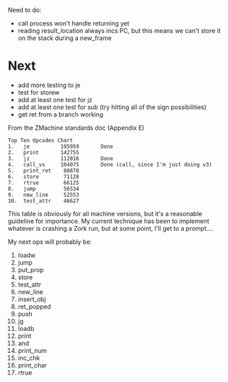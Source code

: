 Need to do:
  - call process won't handle returning yet
  - reading result_location always incs PC, but this means we can't store it on the stack during a new_frame
  

# Next
* add more testing to je
* test for storew
* add at least one test for jz
* add at least one test for sub (try hitting all of the sign possibilities)
* get ret from a branch working


From the ZMachine standards doc (Appendix E)

    Top Ten Opcodes Chart         
    1.   je          195959       Done
    2.   print       142755       
    3.   jz          112016       Done
    4.   call_vs     104075       Done (call, since I'm just doing v3)
    5.   print_ret    80870       
    6.   store        71128       
    7.   rtrue        66125       
    8.   jump         56534       
    9.   new_line     52553       
    10.  test_attr    46627       

This table is obviously for all machine versions, but it's a reasonable guideline for importance. 
My current technique has been to implement whatever is crashing a Zork run, but at some point, 
I'll get to a prompt....

My next ops will probably be:
 1. loadw
 2. jump
 3. put_prop
 4. store
 5. test_attr
 6. new_line
 7. insert_obj
 8. ret_popped
 9. push
10. jg
11. loadb
12. print
13. and
14. print_num
15. inc_chk
16. print_char
17. rtrue

